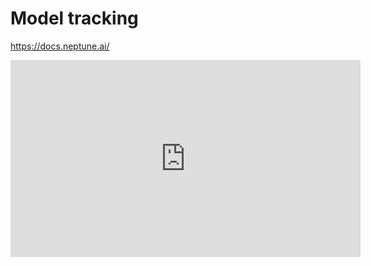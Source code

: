 # Model tracking

https://docs.neptune.ai/

<iframe width="560" height="315" src="https://www.youtube-nocookie.com/embed/15p-mAuIMlA" title="Model tracking" frameborder="0" allow="accelerometer; autoplay; clipboard-write; encrypted-media; gyroscope; picture-in-picture" allowfullscreen></iframe>
